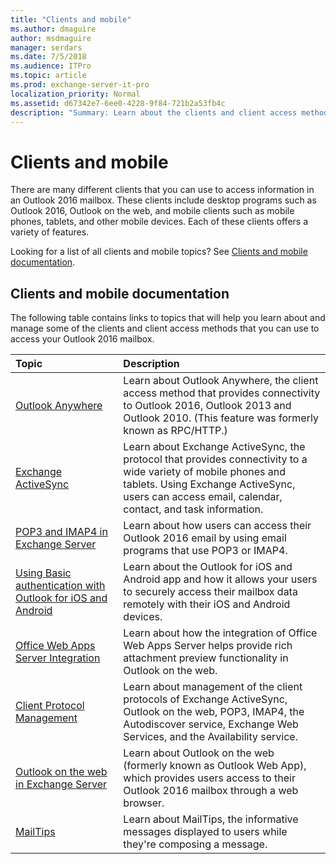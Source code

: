 ```yaml
---
title: "Clients and mobile"
ms.author: dmaguire
author: msdmaguire
manager: serdars
ms.date: 7/5/2018
ms.audience: ITPro
ms.topic: article
ms.prod: exchange-server-it-pro
localization_priority: Normal
ms.assetid: d67342e7-6ee0-4228-9f84-721b2a53fb4c
description: "Summary: Learn about the clients and client access methods you can use to access your Exchange Server 2016 or 2019 mailbox, and the topics available to assist you."
---
```


# Clients and mobile

There are many different clients that you can use to access information in an Outlook 2016 mailbox. These clients include desktop programs such as Outlook 2016, Outlook on the web, and mobile clients such as mobile phones, tablets, and other mobile devices. Each of these clients offers a variety of features.

Looking for a list of all clients and mobile topics? See [Clients and mobile documentation](clients.md#doc).

## Clients and mobile documentation
<a name="doc"> </a>

The following table contains links to topics that will help you learn about and manage some of the clients and client access methods that you can use to access your Outlook 2016 mailbox.

|**Topic**|**Description**|
|:-----|:-----|
|[Outlook Anywhere](http://technet.microsoft.com/library/9026d461-ec6a-4ef5-ba9d-de33030858f3.aspx) <br/> |Learn about Outlook Anywhere, the client access method that provides connectivity to Outlook 2016, Outlook 2013 and Outlook 2010. (This feature was formerly known as RPC/HTTP.)  <br/> |
|[Exchange ActiveSync](exchange-activesync/exchange-activesync.md) <br/> |Learn about Exchange ActiveSync, the protocol that provides connectivity to a wide variety of mobile phones and tablets. Using Exchange ActiveSync, users can access email, calendar, contact, and task information.  <br/> |
|[POP3 and IMAP4 in Exchange Server](pop3-and-imap4/pop3-and-imap4.md) <br/> |Learn about how users can access their Outlook 2016 email by using email programs that use POP3 or IMAP4.  <br/> |
|[Using Basic authentication with Outlook for iOS and Android](outlook-for-ios-and-android/use-basic-auth.md) <br/> |Learn about the Outlook for iOS and Android app and how it allows your users to securely access their mailbox data remotely with their iOS and Android devices.  <br/> |
|[Office Web Apps Server Integration](http://technet.microsoft.com/library/2591b1be-92c4-4192-9f5e-e4e6b319170a.aspx) <br/> |Learn about how the integration of Office Web Apps Server helps provide rich attachment preview functionality in Outlook on the web.  <br/> |
|[Client Protocol Management](http://technet.microsoft.com/library/89ba6d24-d1d3-46d5-a0ae-61f0d4c6df21.aspx) <br/> |Learn about management of the client protocols of Exchange ActiveSync, Outlook on the web, POP3, IMAP4, the Autodiscover service, Exchange Web Services, and the Availability service.  <br/> |
|[Outlook on the web in Exchange Server](outlook-on-the-web/outlook-on-the-web.md) <br/> |Learn about Outlook on the web (formerly known as Outlook Web App), which provides users access to their Outlook 2016 mailbox through a web browser.  <br/> |
|[MailTips](http://technet.microsoft.com/library/9c989167-cc0c-40a6-82ba-383f573bd2d5.aspx) <br/> |Learn about MailTips, the informative messages displayed to users while they're composing a message.  <br/> |
 


